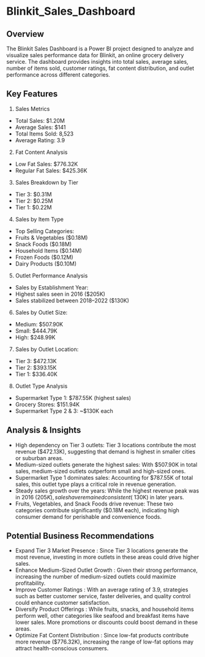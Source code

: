 # Blinkit_Sales_Dashboard

## Overview
The Blinkit Sales Dashboard is a Power BI project designed to analyze and visualize sales performance data for Blinkit, an online grocery delivery service. The dashboard provides insights into total sales, average sales, number of items sold, customer ratings, fat content distribution, and outlet performance across different categories.

## Key Features
1) Sales Metrics
- Total Sales: $1.20M
- Average Sales: $141
- Total Items Sold: 8,523
- Average Rating: 3.9


2) Fat Content Analysis
- Low Fat Sales: $776.32K
- Regular Fat Sales: $425.36K


3) Sales Breakdown by Tier
- Tier 3: $0.31M
- Tier 2: $0.25M
- Tier 1: $0.22M


4) Sales by Item Type
- Top Selling Categories:
- Fruits & Vegetables ($0.18M)
- Snack Foods ($0.18M)
- Household Items ($0.14M)
- Frozen Foods ($0.12M)
- Dairy Products ($0.10M)


5) Outlet Performance Analysis
- Sales by Establishment Year:
- Highest sales seen in 2016 ($205K)
- Sales stabilized between 2018–2022 ($130K)


6) Sales by Outlet Size:
- Medium: $507.90K
- Small: $444.79K
- High: $248.99K


7) Sales by Outlet Location:
- Tier 3: $472.13K
- Tier 2: $393.15K
- Tier 1: $336.40K


8) Outlet Type Analysis
- Supermarket Type 1: $787.55K (highest sales)
- Grocery Stores: $151.94K
- Supermarket Type 2 & 3: ~$130K each


## Analysis & Insights
- High dependency on Tier 3 outlets: Tier 3 locations contribute the most revenue ($472.13K), suggesting that demand is highest in smaller cities or suburban areas.
- Medium-sized outlets generate the highest sales: With $507.90K in total sales, medium-sized outlets outperform small and high-sized ones.
- Supermarket Type 1 dominates sales: Accounting for $787.55K of total sales, this outlet type plays a critical role in revenue generation.
- Steady sales growth over the years: While the highest revenue peak was in 2016 ($205K), sales have remained consistent (~$130K) in later years.
- Fruits, Vegetables, and Snack Foods drive revenue: These two categories contribute significantly ($0.18M each), indicating high consumer demand for perishable and convenience foods.

## Potential Business Recommendations
- Expand Tier 3 Market Presence : Since Tier 3 locations generate the most revenue, investing in more outlets in these areas could drive higher sales.
- Enhance Medium-Sized Outlet Growth : Given their strong performance, increasing the number of medium-sized outlets could maximize profitability.
- Improve Customer Ratings : With an average rating of 3.9, strategies such as better customer service, faster deliveries, and quality control could enhance customer satisfaction.
- Diversify Product Offerings : While fruits, snacks, and household items perform well, other categories like seafood and breakfast items have lower sales. More promotions or discounts could boost demand in these areas.
- Optimize Fat Content Distribution : Since low-fat products contribute more revenue ($776.32K), increasing the range of low-fat options may attract health-conscious consumers.
